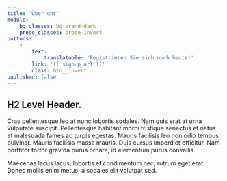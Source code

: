 ```yaml
---
title: 'Über uns'
module:
    bg_classes: bg-brand-dark
    prose_classes: prose-invert
buttons:
    -
        text:
            translatable: 'Registrieren Sie sich noch heute!'
        link: '(( signup_url ))'
        class: btn__invert
published: false
---
```


## H2 Level Header.

Cras pellentesque leo at nunc lobortis sodales. Nam quis erat at urna vulputate suscipit. Pellentesque habitant morbi tristique senectus et netus et malesuada fames ac turpis egestas. Mauris facilisis leo non odio tempus pulvinar. Mauris facilisis massa mauris. Duis cursus imperdiet efficitur. Nam porttitor tortor gravida purus ornare, id elementum purus convallis. 

Maecenas lacus lacus, lobortis et condimentum nec, rutrum eget erat. Donec mollis enim metus, a sodales elit volutpat sed.